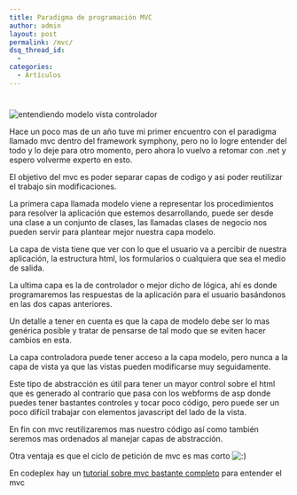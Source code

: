 ```yaml
---
title: Paradigma de programación MVC
author: admin
layout: post
permalink: /mvc/
dsq_thread_id:
  - 
categories:
  - Artículos
---
```

# 

![entendiendo modelo vista controlador][1]

 [1]: http://www.eliezerdiaz.com/wp-content/uploads/2011/09/mvc.jpg "mvc"

Hace un poco mas de un año tuve mi primer encuentro con el paradigma llamado mvc dentro del framework symphony, pero no lo logre entender del todo y lo deje para otro momento, pero ahora lo vuelvo a retomar con .net y espero volverme experto en esto.

El objetivo del mvc es poder separar capas de codigo y asi poder reutilizar el trabajo sin modificaciones.

La primera capa llamada modelo viene a representar los procedimientos para resolver la aplicación que estemos desarrollando, puede ser desde una clase a un conjunto de clases, las llamadas clases de negocio nos pueden servir para plantear mejor nuestra capa modelo.

La capa de vista tiene que ver con lo que el usuario va a percibir de nuestra aplicación, la estructura html, los formularios o cualquiera que sea el medio de salida.

La ultima capa es la de controlador o mejor dicho de lógica, ahí es donde programaremos las respuestas de la aplicación para el usuario basándonos en las dos capas anteriores.

Un detalle a tener en cuenta es que la capa de modelo debe ser lo mas genérica posible y tratar de pensarse de tal modo que se eviten hacer cambios en esta.

La capa controladora puede tener acceso a la capa modelo, pero nunca a la capa de vista ya que las vistas pueden modificarse muy seguidamente.

Este tipo de abstracción es útil para tener un mayor control sobre el html que es generado al contrario que pasa con los webforms de asp donde puedes tener bastantes controles y tocar poco código, pero puede ser un poco difícil trabajar con elementos javascript del lado de la vista.

En fin con mvc reutilizaremos mas nuestro código así como también seremos mas ordenados al manejar capas de abstracción.

Otra ventaja es que el ciclo de petición de mvc es mas corto ![:)][2] 

 [2]: http://eliezerdiaz.com/wp-includes/images/smilies/icon_smile.gif

En codeplex hay un [tutorial sobre mvc bastante completo][3] para entender el mvc

 [3]: http://mvcmusicstore.codeplex.com/